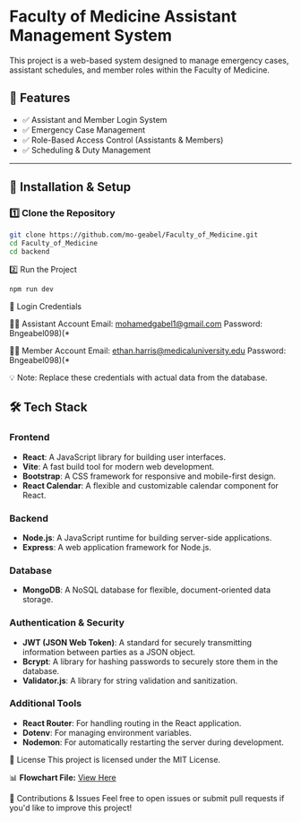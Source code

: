 # Faculty of Medicine Assistant Management System

This project is a web-based system designed to manage emergency cases, assistant schedules, and member roles within the Faculty of Medicine.

## 🚀 Features
- ✅ Assistant and Member Login System
- ✅ Emergency Case Management
- ✅ Role-Based Access Control (Assistants & Members)
- ✅ Scheduling & Duty Management

---

## 🔧 Installation & Setup

### 1️⃣ Clone the Repository
```sh
git clone https://github.com/mo-geabel/Faculty_of_Medicine.git
cd Faculty_of_Medicine
cd backend
```
2️⃣ Run the Project
```sh
npm run dev
```

🔑 Login Credentials

👨‍⚕️ Assistant Account
Email: mohamedgabel1@gmail.com
Password: Bngeabel098)(*

👨‍🎓 Member Account
Email: ethan.harris@medicaluniversity.edu
Password: Bngeabel098)(*


💡 Note: Replace these credentials with actual data from the database.

## 🛠️ Tech Stack

### Frontend
- **React**: A JavaScript library for building user interfaces.
- **Vite**: A fast build tool for modern web development.
- **Bootstrap**: A CSS framework for responsive and mobile-first design.
- **React Calendar**: A flexible and customizable calendar component for React.

### Backend
- **Node.js**: A JavaScript runtime for building server-side applications.
- **Express**: A web application framework for Node.js.

### Database
- **MongoDB**: A NoSQL database for flexible, document-oriented data storage.

### Authentication & Security
- **JWT (JSON Web Token)**: A standard for securely transmitting information between parties as a JSON object.
- **Bcrypt**: A library for hashing passwords to securely store them in the database.
- **Validator.js**: A library for string validation and sanitization.

### Additional Tools
- **React Router**: For handling routing in the React application.
- **Dotenv**: For managing environment variables.
- **Nodemon**: For automatically restarting the server during development.

📜 License
This project is licensed under the MIT License.

📊 **Flowchart File:** [View Here](https://drive.google.com/file/d/1Lc0KTjSWwaM0lDsTK0E2eLx1BjIQyYEN/view?usp=sharing)  


🤝 Contributions & Issues
Feel free to open issues or submit pull requests if you'd like to improve this project!
